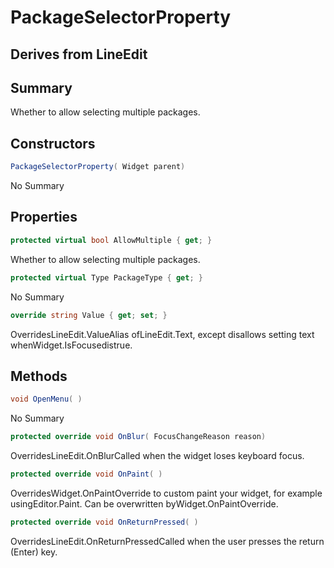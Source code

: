 # PackageSelectorProperty

## Derives from LineEdit

## Summary

Whether to allow selecting multiple packages.
## Constructors

```c#
PackageSelectorProperty( Widget parent) 
```
No Summary
## Properties

```c#
protected virtual bool AllowMultiple { get; } 
```
Whether to allow selecting multiple packages.
```c#
protected virtual Type PackageType { get; } 
```
No Summary
```c#
override string Value { get; set; } 
```
OverridesLineEdit.ValueAlias ofLineEdit.Text, except disallows setting text whenWidget.IsFocusedistrue.
## Methods

```c#
void OpenMenu( ) 
```
No Summary
```c#
protected override void OnBlur( FocusChangeReason reason) 
```
OverridesLineEdit.OnBlurCalled when the widget loses keyboard focus.
```c#
protected override void OnPaint( ) 
```
OverridesWidget.OnPaintOverride to custom paint your widget, for example usingEditor.Paint. Can be overwritten byWidget.OnPaintOverride.
```c#
protected override void OnReturnPressed( ) 
```
OverridesLineEdit.OnReturnPressedCalled when the user presses the return (Enter) key.
